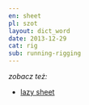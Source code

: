 ```yaml
---
en: sheet
pl: szot
layout: dict_word
date: 2013-12-29
cat: rig
sub: running-rigging
---
```


<!-- TODO: opis -->

*zobacz też:*

* [lazy sheet](/dict/lazy-sheet.html)